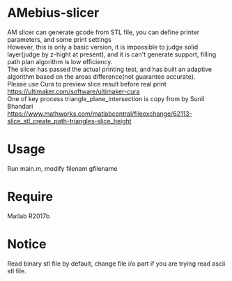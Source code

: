 # AMebius-slicer
AM slicer can generate gcode from STL file, you can define printer parameters, and some print settings<br>
However, this is only a basic version, it is impossible to judge solid layer(judge by z-hight at present), and it is can't generate support, filling path plan algorithm is low efficiency.<br>
The slicer has passed the actual printing test, and has built an adaptive algorithm based on the areas difference(not guarantee accurate).<br>
Please use Cura to preview slice result before real print<br>
https://ultimaker.com/software/ultimaker-cura<br>
One of key process triangle_plane_intersection is copy from by Sunil Bhandari<br>
https://www.mathworks.com/matlabcentral/fileexchange/62113-slice_stl_create_path-triangles-slice_height<br>

# Usage
Run main.m, modify filenam gfilename

# Require
Matlab R2017b

# Notice
Read binary stl file by default, change file i/o part if you are trying read ascii stl file.
